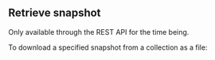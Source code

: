 ## Retrieve snapshot

<aside role="status">Only available through the REST API for the time being.</aside>

To download a specified snapshot from a collection as a file:

